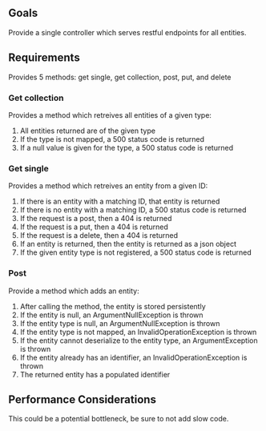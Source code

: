 ﻿## Goals
Provide a single controller which serves restful endpoints for all entities.


## Requirements
Provides 5 methods: get single, get collection, post, put, and delete

### Get collection
Provides a method which retreives all entities of a given type:
1. All entities returned are of the given type
2. If the type is not mapped, a 500 status code is returned
3. If a null value is given for the type, a 500 status code is returned

### Get single
Provides a method which retreives an entity from a given ID:
1. If there is an entity with a matching ID, that entity is returned
2. If there is no entity with a matching ID, a 500 status code is returned
3. If the request is a post, then a 404 is returned
4. If the request is a put, then a 404 is returned
5. If the request is a delete, then a 404 is returned
6. If an entity is returned, then the entity is returned as a json object
7. If the given entity type is not registered, a 500 status code is returned

### Post
Provide a method which adds an entity:
1. After calling the method, the entity is stored persistently
2. If the entity is null, an ArgumentNullException is thrown
3. If the entity type is null, an ArgumentNullException is thrown
4. If the entity type is not mapped, an InvalidOperationException is thrown
5. If the entity cannot deserialize to the entity type, an ArgumentException is thrown
6. If the entity already has an identifier, an InvalidOperationException is thrown
7. The returned entity has a populated identifier


## Performance Considerations
This could be a potential bottleneck, be sure to not add slow code.